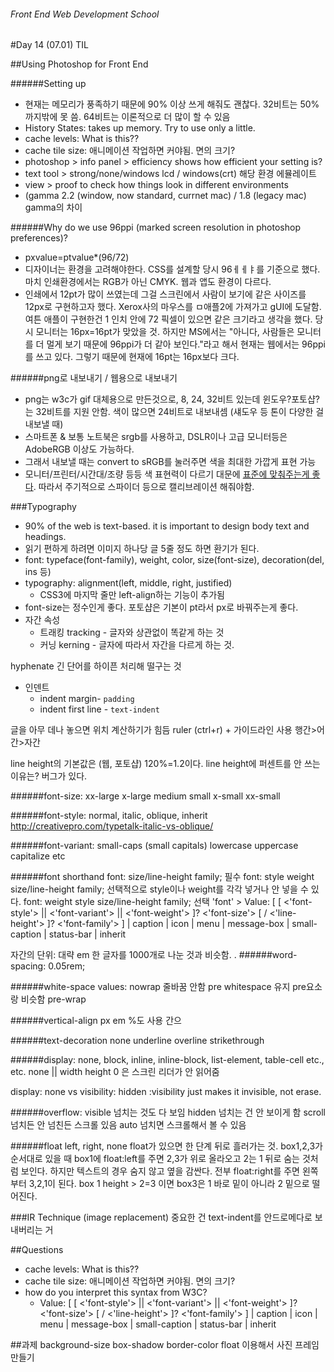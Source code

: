 ###### Front End Web Development School

#Day 14 (07.01) TIL




##Using Photoshop for Front End

######Setting up
- 현재는 메모리가 풍족하기 때문에 90% 이상 쓰게 해줘도 괜찮다. 32비트는 50%까지밖에 못 씀. 64비트는 이론적으로 더 많이 할 수 있음
- History States: takes up memory. Try to use only a little.
- cache levels: What is this??
- cache tile size: 애니메이션 작업하면 커야됨. 면의 크기?
- photoshop > info panel > efficiency shows how efficient your setting is?
- text tool > strong/none/windows lcd / windows(crt) 해당 환경 에뮬레이트
- view > proof to check how things look in different environments
- (gamma 2.2 (window, now standard, currnet mac) / 1.8 (legacy mac) gamma의 차이

######Why do we use 96ppi (marked screen resolution in photoshop preferences)?
- pxvalue=ptvalue*(96/72)
- 디자이너는 환경을 고려해야한다. CSS를 설계할 당시 96ㅔㅔㅑ를 기준으로 했다. 마치 인쇄환경에서는 RGB가 아닌 CMYK. 웹과 앱도 환경이 다르다. 
- 인쇄에서 12pt가 많이 쓰였는데 그걸 스크린에서 사람이 보기에 같은 사이즈를 12px로 구현하고자 했다. Xerox사의 마우스를 ㅁ애플2에 가져가고 gUI에 도달함. 여튼 애플이 구현한건 1 인치 안에 72 픽셀이 있으면 같은 크기라고 생각을 했다. 당시 모니터는 16px=16pt가 맞았을 것. 하지만 MS에서는 "아니다, 사람들은 모니터를 더 멀게 보기 때문에 96ppi가 더 같아 보인다."라고 해서 현재는 웹에서는 96ppi를 쓰고 있다. 그렇기 때문에 현재에 16pt는 16px보다 크다.

######png로 내보내기 / 웹용으로 내보내기
- png는 w3c가 gif 대체용으로 만든것으로, 8, 24, 32비트 있는데 윈도우?포토샵?는 32비트를 지원 안함. 색이 많으면 24비트로 내보내셈 (섀도우 등 톤이 다양한 걸 내보낼 때)
- 스마트폰 & 보통 노트북은 srgb를 사용하고, DSLR이나 고급 모니터등은 AdobeRGB 이상도 가능하다.
- 그래서 내보낼 때는 convert to sRGB를 눌러주면 색을 최대한 가깝게 표현 가능
- 모니터/프린터/시간대/조량 등등 색 표현력이 다르기 대문에 [표준에 맞춰주는게 좋다](http://www.slideshare.net/jeehoon/consistent-color-management). 따라서 주기적으로 스파이더 등으로 캘리브레이션 해줘야함.

###Typography
- 90% of the web is text-based. it is important to design body text and headings.
- 읽기 편하게 하려면 이미지 하나당 글 5줄 정도 하면 환기가 된다. 
- font: typeface(font-family), weight, color, size(font-size), decoration(del, ins 등)
- typography: alignment(left, middle, right, justified)
	- CSS3에 마지막 줄만 left-align하는 기능이 추가됨
- font-size는 정수인게 좋다. 포토샵은 기본이 pt라서 px로 바꿔주는게 좋다.
- 자간 속성
	- 트래킹 tracking - 글자와 상관없이 똑같게 하는 것
	- 커닝 kerning - 글자에 따라서 자간을 다르게 하는 것.

hyphenate 긴 단어를 하이픈 처리해 떨구는 것
- 인덴트
	- indent margin-  `padding`
	- indent first line - `text-indent`

글을 아무 데나 놓으면 위치 계산하기가 힘듬 ruler (ctrl+r) + 가이드라인 사용
행간>어간>자간


line height의 기본값은 (웹, 포토샵) 120%=1.2이다.
line height에 퍼센트를 안 쓰는 이유는? 버그가 있다.


######font-size:
xx-large
x-large
medium
small
x-small
xx-small

######font-style:
normal, italic, oblique, inherit
http://creativepro.com/typetalk-italic-vs-oblique/

######font-variant:
small-caps (small capitals) lowercase uppercase capitalize etc

######font shorthand
font: size/line-height family; 필수
font: style weight size/line-height family; 선택적으로 style이나 weight를 각각 넣거나 안 넣을 수 있다.
font: weight style size/line-height family; 선택
'font'
	> Value:  	[ [ <'font-style'> || <'font-variant'> || <'font-weight'> ]? <'font-size'> [ / <'line-height'> ]? <'font-family'> ] | caption | icon | menu | message-box | small-caption | status-bar | inherit

자간의 단위: 대략 em 한 글자를 1000개로 나눈 것과 비슷함. . 
######word-spacing: 0.05rem;

######white-space values:
nowrap 줄바꿈 안함
pre whitespace 유지 pre요소랑 비슷함
pre-wrap

######vertical-align
px em %도 사용 간으

######text-decoration
none underline overline strikethrough

######display:
none, block, inline, inline-block, list-element, table-cell etc., etc.
none || width height 0 은 스크린 리더가 안 읽어줌

display: none vs visibility: hidden :visibility just makes it invisible, not erase.

######overflow:
visible 넘치는 것도 다 보임
hidden 넘치는 건 안 보이게 함
scroll 넘치든 안 넘친든 스크롤 있음
auto 넘치면 스크롤해서 볼 수 있음

######float
left, right, none
float가 있으면 한 단계 뒤로 흘러가는 것. box1,2,3가 순서대로 있을 때 box1에 float:left를 주면 2,3가 위로 올라오고 2는 1 뒤로 숨는 것처럼 보인다. 하지만 텍스트의 경우 숨지 않고 옆을 감싼다. 전부 float:right를 주면 왼쪽부터 3,2,1이 된다. 
box 1 height > 2=3 이면 box3은 1 바로 밑이 아니라 2 밑으로 떨어진다.


###IR Technique (image replacement)
중요한 건 text-indent를 안드로메다로 보내버리는 거


##Questions
- cache levels: What is this??
- cache tile size: 애니메이션 작업하면 커야됨. 면의 크기?
- how do you interpret this syntax from W3C? 
	- Value:  	[ [ <'font-style'> || <'font-variant'> || <'font-weight'> ]? <'font-size'> [ / <'line-height'> ]? <'font-family'> ] | caption | icon | menu | message-box | small-caption | status-bar | inherit

##과제
background-size
box-shadow
border-color
float
이용해서 사진 프레임 만들기